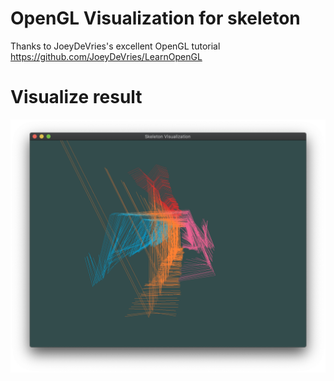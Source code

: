 # OpenGL Visualization for skeleton
Thanks to JoeyDeVries's excellent OpenGL tutorial https://github.com/JoeyDeVries/LearnOpenGL
# Visualize result
![pic1](pics/result.png)
